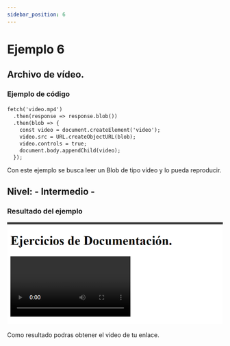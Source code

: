 ```yaml
---
sidebar_position: 6
---
```


# Ejemplo 6

## Archivo de vídeo.

### Ejemplo de código

```
fetch('video.mp4')
  .then(response => response.blob())
  .then(blob => {
    const video = document.createElement('video');
    video.src = URL.createObjectURL(blob);
    video.controls = true;
    document.body.appendChild(video);
  });
```
Con este ejemplo se busca leer un Blob de tipo vídeo y lo pueda reproducir.

## Nivel: - Intermedio -

### Resultado del ejemplo
![Texto alternativo](img/ej6.png)

Como resultado podras obtener el video de tu enlace.